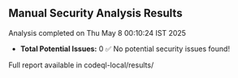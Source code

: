 ## Manual Security Analysis Results
Analysis completed on Thu May  8 00:10:24 IST 2025

* **Total Potential Issues:**        0
✅ No potential security issues found!

Full report available in codeql-local/results/
